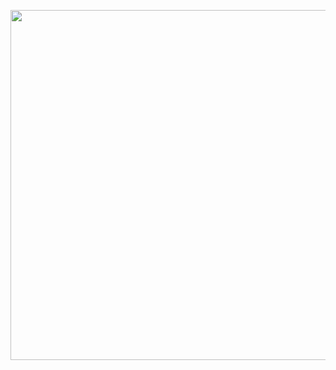 <p align="center">
  <img width="1427" height="560" src="https://user-images.githubusercontent.com/62474318/116339653-014d9b00-a808-11eb-9f3f-adad73943812.jpg"
</p>
